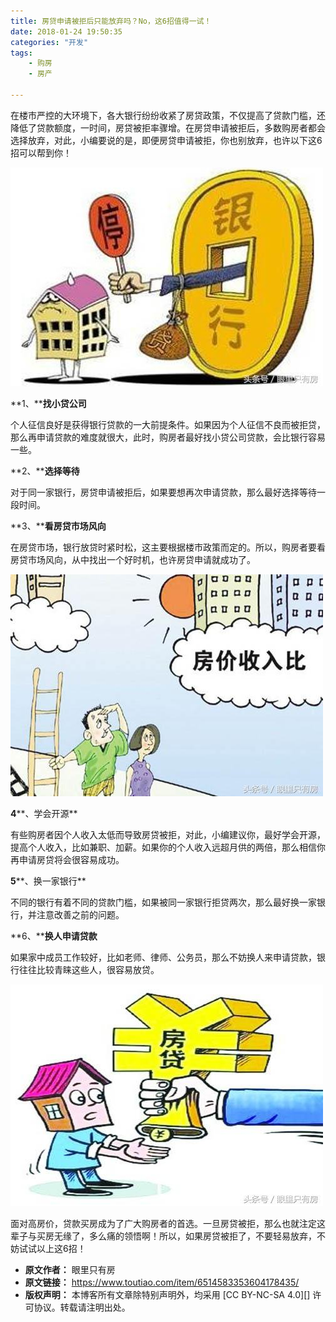 ```yaml
---
title: 房贷申请被拒后只能放弃吗？No，这6招值得一试！
date: 2018-01-24 19:50:35
categories: "开发"
tags:
	- 购房
	- 房产

---
```


在楼市严控的大环境下，各大银行纷纷收紧了房贷政策，不仅提高了贷款门槛，还降低了贷款额度，一时间，房贷被拒率骤增。在房贷申请被拒后，多数购房者都会选择放弃，对此，小编要说的是，即便房贷申请被拒，你也别放弃，也许以下这6招可以帮到你！

![房贷申请被拒后只能放弃吗？No，这6招值得一试！][No_6]

**1、****找小贷公司**

个人征信良好是获得银行贷款的一大前提条件。如果因为个人征信不良而被拒贷，那么再申请贷款的难度就很大，此时，购房者最好找小贷公司贷款，会比银行容易一些。

**2、****选择等待**

对于同一家银行，房贷申请被拒后，如果要想再次申请贷款，那么最好选择等待一段时间。

**3、****看房贷市场风向**

在房贷市场，银行放贷时紧时松，这主要根据楼市政策而定的。所以，购房者要看房贷市场风向，从中找出一个好时机，也许房贷申请就成功了。

![房贷申请被拒后只能放弃吗？No，这6招值得一试！][No_6 1]

**4****、学会开源**

有些购房者因个人收入太低而导致房贷被拒，对此，小编建议你，最好学会开源，提高个人收入，比如兼职、加薪。如果你的个人收入远超月供的两倍，那么相信你再申请房贷将会很容易成功。

**5****、换一家银行**

不同的银行有着不同的贷款门槛，如果被同一家银行拒贷两次，那么最好换一家银行，并注意改善之前的问题。

**6、****换人申请贷款**

如果家中成员工作较好，比如老师、律师、公务员，那么不妨换人来申请贷款，银行往往比较青睐这些人，很容易放贷。

![房贷申请被拒后只能放弃吗？No，这6招值得一试！][No_6 2]

面对高房价，贷款买房成为了广大购房者的首选。一旦房贷被拒，那么也就注定这辈子与买房无缘了，多么痛的领悟啊！所以，如果房贷被拒了，不要轻易放弃，不妨试试以上这6招！


[No_6]: static/resources/crawler/MYQJ-VUNA-QRB3.jpg
[No_6 1]: static/resources/crawler/JJRM-FAVI-FZ7N.jpg
[No_6 2]: static/resources/crawler/VIEV-FMMA-QREA.jpg
 *  **原文作者：** 眼里只有房
 *  **原文链接：** https://www.toutiao.com/item/6514583353604178435/
 *  **版权声明：** 本博客所有文章除特别声明外，均采用 [CC BY-NC-SA 4.0][] 许可协议。转载请注明出处。
